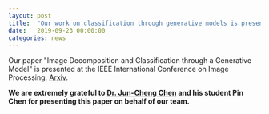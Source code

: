 ```yaml
---
layout: post
title:  "Our work on classification through generative models is presented at ICIP 2019"
date:   2019-09-23 00:00:00
categories: news
---
```

Our paper "Image Decomposition and Classification
  through a Generative Model" is presented at the IEEE International Conference on Image 
   Processing. [Arxiv][1].
   
   **We are extremely grateful to [Dr. Jun-Cheng Chen][2] and his student Pin Chen
    for presenting this paper on behalf of our team.**

[1]: https://arxiv.org/abs/1902.03361
[2]: https://www.citi.sinica.edu.tw/pages/pullpull/index_en.html